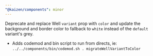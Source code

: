 ```yaml
---
"@kaizen/components": minor
---
```


Deprecate and replace Well `variant` prop with `color` and update the background and border color to fallback to `white` instead of the `default` variant's grey.

- Adds codemod and bin script to run from directs, ie: `../../components/bin/codemod.sh . migrateWellVariantToColor`
